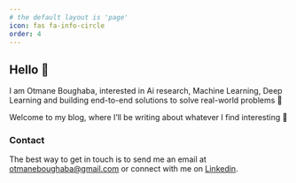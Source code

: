 ```yaml
---
# the default layout is 'page'
icon: fas fa-info-circle
order: 4
---
```


## Hello 👋

I am Otmane Boughaba, interested in Ai research, Machine Learning, Deep Learning and building end-to-end solutions to solve real-world problems 🚀

Welcome to my blog, where I’ll be writing about whatever I find interesting 📝

### Contact
The best way to get in touch is to send me an email at [otmaneboughaba@gmail.com](mailto:otmaneboughaba@gmail.com) or connect with me on [Linkedin](https://www.linkedin.com/in/otmaneboughaba).